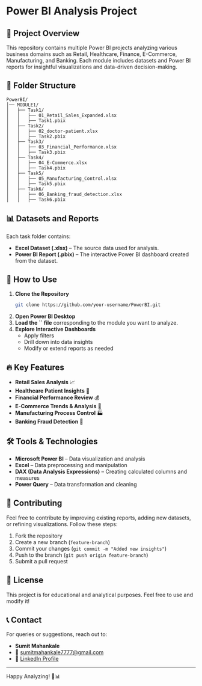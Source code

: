 # Power BI Analysis Project

## 📌 Project Overview

This repository contains multiple Power BI projects analyzing various business domains such as Retail, Healthcare, Finance, E-Commerce, Manufacturing, and Banking. Each module includes datasets and Power BI reports for insightful visualizations and data-driven decision-making.

## 📂 Folder Structure

```
PowerBI/
│── MODULE1/
│   ├── Task1/
│   │   ├── 01_Retail_Sales_Expanded.xlsx
│   │   ├── Task1.pbix
│   ├── Task2/
│   │   ├── 02_doctor-patient.xlsx
│   │   ├── Task2.pbix
│   ├── Task3/
│   │   ├── 03_Financial_Performance.xlsx
│   │   ├── Task3.pbix
│   ├── Task4/
│   │   ├── 04_E-Commerce.xlsx
│   │   ├── Task4.pbix
│   ├── Task5/
│   │   ├── 05_Manufacturing_Control.xlsx
│   │   ├── Task5.pbix
│   ├── Task6/
│   │   ├── 06_Banking_fraud_detection.xlsx
│   │   ├── Task6.pbix
```

## 📊 Datasets and Reports

Each task folder contains:

- **Excel Dataset (.xlsx)** – The source data used for analysis.
- **Power BI Report (.pbix)** – The interactive Power BI dashboard created from the dataset.

## 🚀 How to Use

1. **Clone the Repository**
   ```sh
   git clone https://github.com/your-username/PowerBI.git
   ```
2. **Open Power BI Desktop**
3. **Load the ****\`\`**** file** corresponding to the module you want to analyze.
4. **Explore Interactive Dashboards**
   - Apply filters
   - Drill down into data insights
   - Modify or extend reports as needed

## 🔥 Key Features

- **Retail Sales Analysis** 📈
- **Healthcare Patient Insights** 🏥
- **Financial Performance Review** 💰
- **E-Commerce Trends & Analysis** 🛒
- **Manufacturing Process Control** 🏭
- **Banking Fraud Detection** 🏦

## 🛠️ Tools & Technologies

- **Microsoft Power BI** – Data visualization and analysis
- **Excel** – Data preprocessing and manipulation
- **DAX (Data Analysis Expressions)** – Creating calculated columns and measures
- **Power Query** – Data transformation and cleaning

## 🤝 Contributing

Feel free to contribute by improving existing reports, adding new datasets, or refining visualizations. Follow these steps:

1. Fork the repository
2. Create a new branch (`feature-branch`)
3. Commit your changes (`git commit -m "Added new insights"`)
4. Push to the branch (`git push origin feature-branch`)
5. Submit a pull request

## 📜 License

This project is for educational and analytical purposes. Feel free to use and modify it!

## 📞 Contact

For queries or suggestions, reach out to:

- **Sumit Mahankale**
- 📧 [sumitmahankale7777@gmail.com](mailto\:your.email@example.com)
- 🔗 [LinkedIn Profile](https://linkedin.com/in/your-profile)

---

Happy Analyzing! 🚀📊

